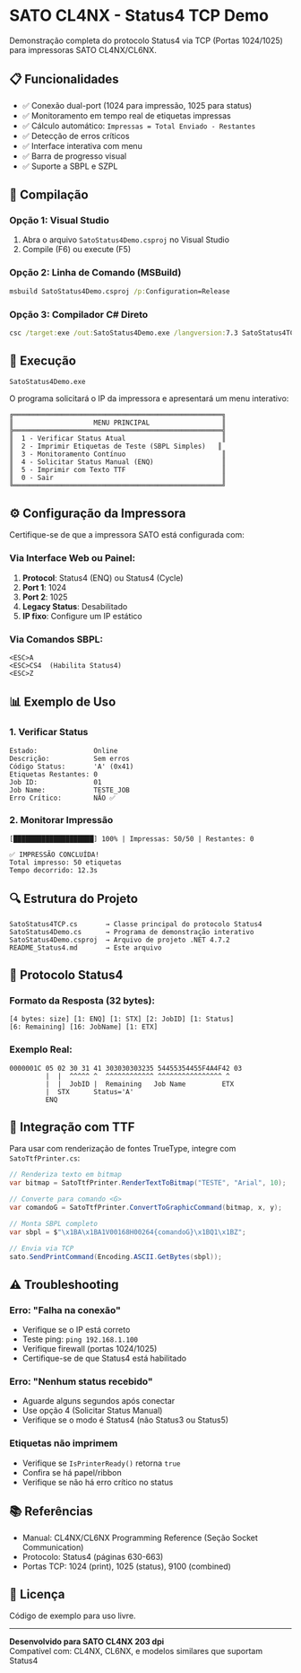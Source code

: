 # SATO CL4NX - Status4 TCP Demo

Demonstração completa do protocolo Status4 via TCP (Portas 1024/1025) para impressoras SATO CL4NX/CL6NX.

## 📋 Funcionalidades

- ✅ Conexão dual-port (1024 para impressão, 1025 para status)
- ✅ Monitoramento em tempo real de etiquetas impressas
- ✅ Cálculo automático: `Impressas = Total Enviado - Restantes`
- ✅ Detecção de erros críticos
- ✅ Interface interativa com menu
- ✅ Barra de progresso visual
- ✅ Suporte a SBPL e SZPL

## 🔧 Compilação

### Opção 1: Visual Studio
1. Abra o arquivo `SatoStatus4Demo.csproj` no Visual Studio
2. Compile (F6) ou execute (F5)

### Opção 2: Linha de Comando (MSBuild)
```cmd
msbuild SatoStatus4Demo.csproj /p:Configuration=Release
```

### Opção 3: Compilador C# Direto
```cmd
csc /target:exe /out:SatoStatus4Demo.exe /langversion:7.3 SatoStatus4TCP.cs SatoStatus4Demo.cs
```

## 🚀 Execução

```cmd
SatoStatus4Demo.exe
```

O programa solicitará o IP da impressora e apresentará um menu interativo:

```
╔════════════════════════════════════════════════════╗
║                    MENU PRINCIPAL                  ║
╠════════════════════════════════════════════════════╣
║  1 - Verificar Status Atual                        ║
║  2 - Imprimir Etiquetas de Teste (SBPL Simples)   ║
║  3 - Monitoramento Contínuo                        ║
║  4 - Solicitar Status Manual (ENQ)                 ║
║  5 - Imprimir com Texto TTF                        ║
║  0 - Sair                                          ║
╚════════════════════════════════════════════════════╝
```

## ⚙️ Configuração da Impressora

Certifique-se de que a impressora SATO está configurada com:

### Via Interface Web ou Painel:
1. **Protocol**: Status4 (ENQ) ou Status4 (Cycle)
2. **Port 1**: 1024
3. **Port 2**: 1025
4. **Legacy Status**: Desabilitado
5. **IP fixo**: Configure um IP estático

### Via Comandos SBPL:
```
<ESC>A
<ESC>CS4  (Habilita Status4)
<ESC>Z
```

## 📊 Exemplo de Uso

### 1. Verificar Status
```
Estado:              Online
Descrição:           Sem erros
Código Status:       'A' (0x41)
Etiquetas Restantes: 0
Job ID:              01
Job Name:            TESTE_JOB
Erro Crítico:        NÃO ✅
```

### 2. Monitorar Impressão
```
[████████████████████] 100% | Impressas: 50/50 | Restantes: 0

✅ IMPRESSÃO CONCLUÍDA!
Total impresso: 50 etiquetas
Tempo decorrido: 12.3s
```

## 🔍 Estrutura do Projeto

```
SatoStatus4TCP.cs       → Classe principal do protocolo Status4
SatoStatus4Demo.cs      → Programa de demonstração interativo
SatoStatus4Demo.csproj  → Arquivo de projeto .NET 4.7.2
README_Status4.md       → Este arquivo
```

## 📡 Protocolo Status4

### Formato da Resposta (32 bytes):
```
[4 bytes: size] [1: ENQ] [1: STX] [2: JobID] [1: Status] 
[6: Remaining] [16: JobName] [1: ETX]
```

### Exemplo Real:
```
0000001C 05 02 30 31 41 303030303235 54455354455F4A4F42 03
         |  |  ^^^^^ ^  ^^^^^^^^^^^^ ^^^^^^^^^^^^^^^^ ^
         |  |  JobID |  Remaining   Job Name         ETX
         |  STX      Status='A'
         ENQ
```

## 🎯 Integração com TTF

Para usar com renderização de fontes TrueType, integre com `SatoTtfPrinter.cs`:

```csharp
// Renderiza texto em bitmap
var bitmap = SatoTtfPrinter.RenderTextToBitmap("TESTE", "Arial", 10);

// Converte para comando <G>
var comandoG = SatoTtfPrinter.ConvertToGraphicCommand(bitmap, x, y);

// Monta SBPL completo
var sbpl = $"\x1BA\x1BA1V00168H00264{comandoG}\x1BQ1\x1BZ";

// Envia via TCP
sato.SendPrintCommand(Encoding.ASCII.GetBytes(sbpl));
```

## ⚠️ Troubleshooting

### Erro: "Falha na conexão"
- Verifique se o IP está correto
- Teste ping: `ping 192.168.1.100`
- Verifique firewall (portas 1024/1025)
- Certifique-se de que Status4 está habilitado

### Erro: "Nenhum status recebido"
- Aguarde alguns segundos após conectar
- Use opção 4 (Solicitar Status Manual)
- Verifique se o modo é Status4 (não Status3 ou Status5)

### Etiquetas não imprimem
- Verifique se `IsPrinterReady()` retorna `true`
- Confira se há papel/ribbon
- Verifique se não há erro crítico no status

## 📚 Referências

- Manual: CL4NX/CL6NX Programming Reference (Seção Socket Communication)
- Protocolo: Status4 (páginas 630-663)
- Portas TCP: 1024 (print), 1025 (status), 9100 (combined)

## 📝 Licença

Código de exemplo para uso livre.

---

**Desenvolvido para SATO CL4NX 203 dpi**  
Compatível com: CL4NX, CL6NX, e modelos similares que suportam Status4
